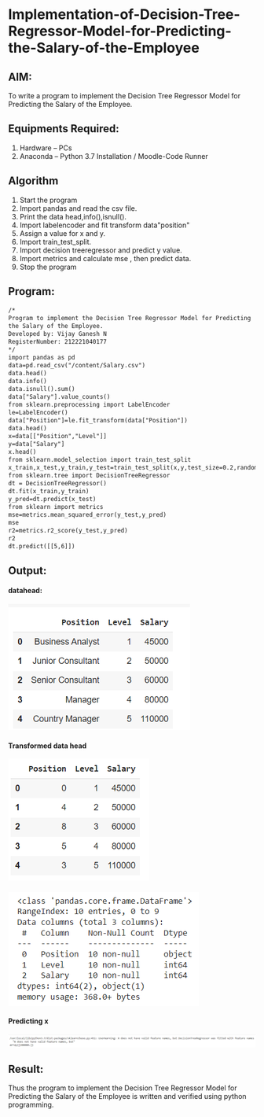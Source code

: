 # Implementation-of-Decision-Tree-Regressor-Model-for-Predicting-the-Salary-of-the-Employee

## AIM:
To write a program to implement the Decision Tree Regressor Model for Predicting the Salary of the Employee.

## Equipments Required:
1. Hardware – PCs
2. Anaconda – Python 3.7 Installation / Moodle-Code Runner

## Algorithm
1. Start the program
2. Import pandas and read the csv file.
3. Print the data head,info(),isnull().
4. Import labelencoder and fit transform data"position"
5. Assign a value for x and y.
6. Import train_test_split.
7. Import decision treeregressor and predict y value.
8. Import metrics and calculate mse , then predict data.
9. Stop the program
 

## Program:
```
/*
Program to implement the Decision Tree Regressor Model for Predicting the Salary of the Employee.
Developed by: Vijay Ganesh N
RegisterNumber: 212221040177
*/
import pandas as pd
data=pd.read_csv("/content/Salary.csv")
data.head()
data.info()
data.isnull().sum()
data["Salary"].value_counts()
from sklearn.preprocessing import LabelEncoder
le=LabelEncoder()
data["Position"]=le.fit_transform(data["Position"])
data.head()
x=data[["Position","Level"]]
y=data["Salary"]
x.head()
from sklearn.model_selection import train_test_split
x_train,x_test,y_train,y_test=train_test_split(x,y,test_size=0.2,random_state=2)
from sklearn.tree import DecisionTreeRegressor
dt = DecisionTreeRegressor()
dt.fit(x_train,y_train)
y_pred=dt.predict(x_test)
from sklearn import metrics
mse=metrics.mean_squared_error(y_test,y_pred)
mse
r2=metrics.r2_score(y_test,y_pred)
r2
dt.predict([[5,6]])
```

## Output:
#### datahead:
![Decision Tree Regressor Model for Predicting the Salary of the Employee](https://github.com/vijayganeshn96/Implementation-of-Decision-Tree-Regressor-Model-for-Predicting-the-Salary-of-the-Employee/blob/main/data%20head.png)
#### Transformed data head
![Decision Tree Regressor Model for Predicting the Salary of the Employee](https://github.com/vijayganeshn96/Implementation-of-Decision-Tree-Regressor-Model-for-Predicting-the-Salary-of-the-Employee/blob/main/data%20head%20trans.png)
#### 
![Decision Tree Regressor Model for Predicting the Salary of the Employee](https://github.com/vijayganeshn96/Implementation-of-Decision-Tree-Regressor-Model-for-Predicting-the-Salary-of-the-Employee/blob/main/data%20info.png)
#### Predicting x
![Decision Tree Regressor Model for Predicting the Salary of the Employee](https://github.com/vijayganeshn96/Implementation-of-Decision-Tree-Regressor-Model-for-Predicting-the-Salary-of-the-Employee/blob/main/end.png)
## Result:
Thus the program to implement the Decision Tree Regressor Model for Predicting the Salary of the Employee is written and verified using python programming.
